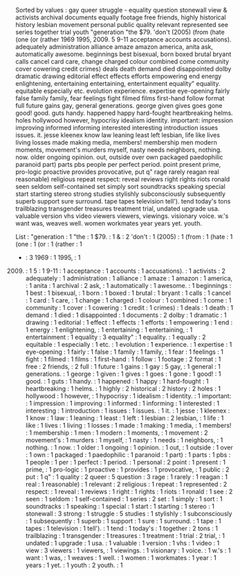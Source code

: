 Sorted by values :
gay queer struggle - equality question stonewall view & activists archival documents equally footage free friends, highly historical history lesbian movement personal public quality relevant represented see series together trial youth "generation "the $79. 'don't (2005) (from (hate (one (or (rather 1969 1995, 2009. 5 9-11 acceptance accounts accusations). adequately administration alliance amaze amazon america, anita ask, automatically awesome. beginnings best bisexual, born boxed brutal bryant calls cancel card care, change charged colour combined come community cover cowering credit crimes) deals death demand died disappointed dolby dramatic drawing editorial effect effects efforts empowering end energy enlightening, entertaining entertaining, entertainment equality" equality. equitable especially etc. evolution experience. expertise eye-opening fairly false family family, fear feelings fight filmed films first-hand follow format full future gains gay, general generations. george given gives goes gone good! good. guts handy. happened happy hard-fought heartbreaking helms. holes hollywood however, hypocrisy idealism identity. important: impression improving informed informing interested interesting introduction issues issues. it. jesse kleenex know law leaning least left lesbian, life like lives living losses made making media, members! membership men modern moments, movement's murders myself, nasty needs neighbors, nothing. now. older ongoing opinion. out, outside over own packaged paedophilic paranoid part) parts pbs people per perfect period. point present prime, pro-logic proactive provides provocative, put q" rage rarely reagan real reasonable) religious repeat respect: reveal reviews right rights riots ronald seen seldom self-contained set simply sort soundtracks speaking special start starting stereo strong studies stylishly subconsciously subsequently superb support sure surround. tape tapes television tell'). tend today's tons trailblazing transgender treasures treatment trial, undated upgrade usa. valuable version vhs video viewers viewers, viewings. visionary voice. w.'s want was, weaves well. women workmates year years yet. youth. 

List :
"generation : 1
"the : 1
$79. : 1
& : 2
'don't : 1
(2005) : 1
(from : 1
(hate : 1
(one : 1
(or : 1
(rather : 1
- : 3
1969 : 1
1995, : 1
2009. : 1
5 : 1
9-11 : 1
acceptance : 1
accounts : 1
accusations). : 1
activists : 2
adequately : 1
administration : 1
alliance : 1
amaze : 1
amazon : 1
america, : 1
anita : 1
archival : 2
ask, : 1
automatically : 1
awesome. : 1
beginnings : 1
best : 1
bisexual, : 1
born : 1
boxed : 1
brutal : 1
bryant : 1
calls : 1
cancel : 1
card : 1
care, : 1
change : 1
charged : 1
colour : 1
combined : 1
come : 1
community : 1
cover : 1
cowering : 1
credit : 1
crimes) : 1
deals : 1
death : 1
demand : 1
died : 1
disappointed : 1
documents : 2
dolby : 1
dramatic : 1
drawing : 1
editorial : 1
effect : 1
effects : 1
efforts : 1
empowering : 1
end : 1
energy : 1
enlightening, : 1
entertaining : 1
entertaining, : 1
entertainment : 1
equality : 3
equality" : 1
equality. : 1
equally : 2
equitable : 1
especially : 1
etc. : 1
evolution : 1
experience. : 1
expertise : 1
eye-opening : 1
fairly : 1
false : 1
family : 1
family, : 1
fear : 1
feelings : 1
fight : 1
filmed : 1
films : 1
first-hand : 1
follow : 1
footage : 2
format : 1
free : 2
friends, : 2
full : 1
future : 1
gains : 1
gay : 5
gay, : 1
general : 1
generations. : 1
george : 1
given : 1
gives : 1
goes : 1
gone : 1
good! : 1
good. : 1
guts : 1
handy. : 1
happened : 1
happy : 1
hard-fought : 1
heartbreaking : 1
helms. : 1
highly : 2
historical : 2
history : 2
holes : 1
hollywood : 1
however, : 1
hypocrisy : 1
idealism : 1
identity. : 1
important: : 1
impression : 1
improving : 1
informed : 1
informing : 1
interested : 1
interesting : 1
introduction : 1
issues : 1
issues. : 1
it. : 1
jesse : 1
kleenex : 1
know : 1
law : 1
leaning : 1
least : 1
left : 1
lesbian : 2
lesbian, : 1
life : 1
like : 1
lives : 1
living : 1
losses : 1
made : 1
making : 1
media, : 1
members! : 1
membership : 1
men : 1
modern : 1
moments, : 1
movement : 2
movement's : 1
murders : 1
myself, : 1
nasty : 1
needs : 1
neighbors, : 1
nothing. : 1
now. : 1
older : 1
ongoing : 1
opinion. : 1
out, : 1
outside : 1
over : 1
own : 1
packaged : 1
paedophilic : 1
paranoid : 1
part) : 1
parts : 1
pbs : 1
people : 1
per : 1
perfect : 1
period. : 1
personal : 2
point : 1
present : 1
prime, : 1
pro-logic : 1
proactive : 1
provides : 1
provocative, : 1
public : 2
put : 1
q" : 1
quality : 2
queer : 5
question : 3
rage : 1
rarely : 1
reagan : 1
real : 1
reasonable) : 1
relevant : 2
religious : 1
repeat : 1
represented : 2
respect: : 1
reveal : 1
reviews : 1
right : 1
rights : 1
riots : 1
ronald : 1
see : 2
seen : 1
seldom : 1
self-contained : 1
series : 2
set : 1
simply : 1
sort : 1
soundtracks : 1
speaking : 1
special : 1
start : 1
starting : 1
stereo : 1
stonewall : 3
strong : 1
struggle : 5
studies : 1
stylishly : 1
subconsciously : 1
subsequently : 1
superb : 1
support : 1
sure : 1
surround. : 1
tape : 1
tapes : 1
television : 1
tell'). : 1
tend : 1
today's : 1
together : 2
tons : 1
trailblazing : 1
transgender : 1
treasures : 1
treatment : 1
trial : 2
trial, : 1
undated : 1
upgrade : 1
usa. : 1
valuable : 1
version : 1
vhs : 1
video : 1
view : 3
viewers : 1
viewers, : 1
viewings. : 1
visionary : 1
voice. : 1
w.'s : 1
want : 1
was, : 1
weaves : 1
well. : 1
women : 1
workmates : 1
year : 1
years : 1
yet. : 1
youth : 2
youth. : 1
